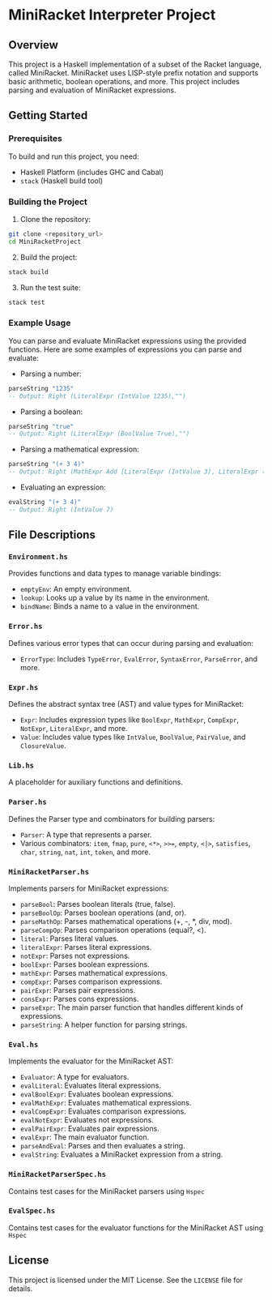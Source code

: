 # MiniRacket Interpreter Project

## Overview

This project is a Haskell implementation of a subset of the Racket language, called MiniRacket. MiniRacket uses LISP-style prefix notation and supports basic arithmetic, boolean operations, and more. This project includes parsing and evaluation of MiniRacket expressions.

## Getting Started

### Prerequisites

To build and run this project, you need:

- Haskell Platform (includes GHC and Cabal)
- `stack` (Haskell build tool)

### Building the Project

1. Clone the repository:

```sh
git clone <repository_url>
cd MiniRacketProject
```
2. Build the project:
```sh
stack build
```
3. Run the test suite:
```sh
stack test
```

### Example Usage
You can parse and evaluate MiniRacket expressions using the provided functions. Here are some examples of expressions you can parse and evaluate:
- Parsing a number:
```haskell
parseString "1235"
-- Output: Right (LiteralExpr (IntValue 1235),"")
```
- Parsing a boolean:
```haskell
parseString "true"
-- Output: Right (LiteralExpr (BoolValue True),"")
```
- Parsing a mathematical expression:
```haskell
parseString "(+ 3 4)"
-- Output: Right (MathExpr Add [LiteralExpr (IntValue 3), LiteralExpr (IntValue 4)],"")
```
- Evaluating an expression:
```haskell
evalString "(+ 3 4)"
-- Output: Right (IntValue 7)
```

## File Descriptions
### `Environment.hs`

Provides functions and data types to manage variable bindings:

- `emptyEnv`: An empty environment.
- `lookup`: Looks up a value by its name in the environment.
- `bindName`: Binds a name to a value in the environment.

### `Error.hs`

Defines various error types that can occur during parsing and evaluation:

- `ErrorType`: Includes `TypeError`, `EvalError`, `SyntaxError`, `ParseError`, and more.

### `Expr.hs`

Defines the abstract syntax tree (AST) and value types for MiniRacket:

- `Expr`: Includes expression types like `BoolExpr`, `MathExpr`, `CompExpr`, `NotExpr`, `LiteralExpr`, and more.
- `Value`: Includes value types like `IntValue`, `BoolValue`, `PairValue`, and `ClosureValue`.

### `Lib.hs`

A placeholder for auxiliary functions and definitions.

### `Parser.hs`

Defines the Parser type and combinators for building parsers:

- `Parser`: A type that represents a parser.
- Various combinators: `item`, `fmap`, `pure`, `<*>`, `>>=`, `empty`, `<|>`, `satisfies`, `char`, `string`, `nat`, `int`, `token`, and more.

### `MiniRacketParser.hs`

Implements parsers for MiniRacket expressions:

- `parseBool`: Parses boolean literals (true, false).
- `parseBoolOp`: Parses boolean operations (and, or).
- `parseMathOp`: Parses mathematical operations (+, -, *, div, mod).
- `parseCompOp`: Parses comparison operations (equal?, <).
- `literal`: Parses literal values.
- `literalExpr`: Parses literal expressions.
- `notExpr`: Parses not expressions.
- `boolExpr`: Parses boolean expressions.
- `mathExpr`: Parses mathematical expressions.
- `compExpr`: Parses comparison expressions.
- `pairExpr`: Parses pair expressions.
- `consExpr`: Parses cons expressions.
- `parseExpr`: The main parser function that handles different kinds of expressions.
- `parseString`: A helper function for parsing strings.

### `Eval.hs`
Implements the evaluator for the MiniRacket AST:

- `Evaluator`: A type for evaluators.
- `evalLiteral`: Evaluates literal expressions.
- `evalBoolExpr`: Evaluates boolean expressions.
- `evalMathExpr`: Evaluates mathematical expressions.
- `evalCompExpr`: Evaluates comparison expressions.
- `evalNotExpr`: Evaluates not expressions.
- `evalPairExpr`: Evaluates pair expressions.
- `evalExpr`: The main evaluator function.
- `parseAndEval`: Parses and then evaluates a string.
- `evalString`: Evaluates a MiniRacket expression from a string.

### `MiniRacketParserSpec.hs`
Contains test cases for the MiniRacket parsers using `Hspec`

### `EvalSpec.hs`
Contains test cases for the evaluator functions for the MiniRacket AST using `Hspec`

## License
This project is licensed under the MIT License. See the `LICENSE` file for details.